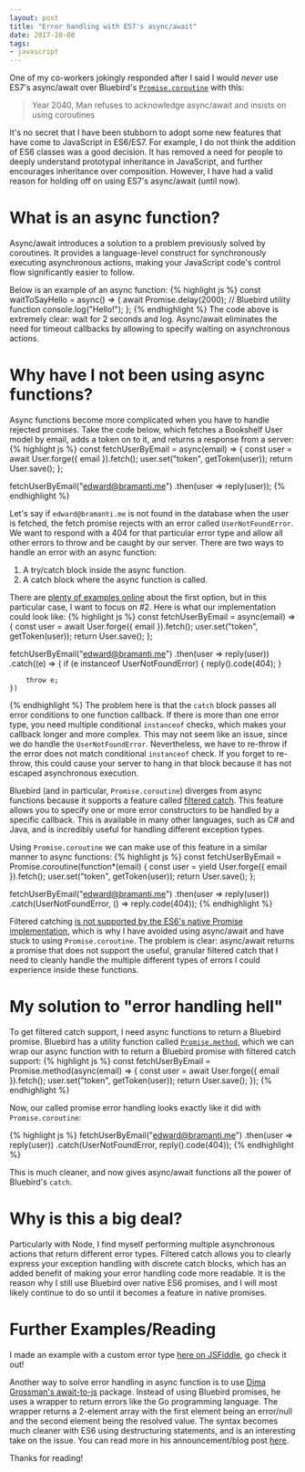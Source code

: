 ```yaml
---
layout: post
title: "Error handling with ES7's async/await"
date: 2017-10-08
tags:
- javascript
---
```

One of my co-workers jokingly responded after I said I would _never_ use ES7's async/await over Bluebird's [`Promise.coroutine`](http://bluebirdjs.com/docs/api/promise.coroutine.html) with this:

> Year 2040, Man refuses to acknowledge async/await and insists on using coroutines

It's no secret that I have been stubborn to adopt some new features that have come to JavaScript in ES6/ES7. For example, I do not think the addition of ES6 classes was a good decision. It has removed a need for people to deeply understand prototypal inheritance in JavaScript, and further encourages inheritance over composition. However, I have had a valid reason for holding off on using ES7's async/await (until now).

# What is an async function?
Async/await introduces a solution to a problem previously solved by coroutines. It provides a language-level construct for synchronously executing asynchronous actions, making your JavaScript code's control flow significantly easier to follow.

Below is an example of an async function:
{% highlight js %}
const waitToSayHello = async() => {
    await Promise.delay(2000); // Bluebird utility function
    console.log("Hello!");
};
{% endhighlight %}
The code above is extremely clear: wait for 2 seconds and log. Async/await eliminates the need for timeout callbacks by allowing to specify waiting on asynchronous actions.

# Why have I not been using async functions?
Async functions become more complicated when you have to handle rejected promises. Take the code below, which fetches a Bookshelf User model by email, adds a token on to it, and returns a response from a server:
{% highlight js %}
const fetchUserByEmail = async(email) => {
    const user = await User.forge({ email }).fetch();
    user.set("token", getToken(user));
    return User.save();
};

fetchUserByEmail("edward@bramanti.me")
    .then(user => reply(user));
{% endhighlight %}

Let's say if `edward@bramanti.me` is not found in the database when the user is fetched, the fetch promise rejects with an error called `UserNotFoundError`. We want to respond with a 404 for that particular error type and allow all other errors to throw and be caught by our server. There are two ways to handle an error with an async function:
1. A try/catch block inside the async function.
2. A catch block where the async function is called.

There are [plenty of examples online](https://blog.patricktriest.com/what-is-async-await-why-should-you-care/) about the first option, but in this particular case, I want to focus on #2. Here is what our implementation could look like:
{% highlight js %}
const fetchUserByEmail = async(email) => {
    const user = await User.forge({ email }).fetch();
    user.set("token", getToken(user));
    return User.save();
};

fetchUserByEmail("edward@bramanti.me")
    .then(user => reply(user))
    .catch((e) => {
        if (e instanceof UserNotFoundError) {
            reply().code(404);
        }

        throw e;
    })
{% endhighlight %}
The problem here is that the `catch` block passes all error conditions to one function callback. If there is more than one error type, you need multiple conditional `instanceof` checks, which makes your callback longer and more complex. This may not seem like an issue, since we do handle the `UserNotFoundError`. Nevertheless, we have to re-throw if the error does not match conditional `instanceof` check. If you forget to re-throw, this could cause your server to hang in that block because it has not escaped asynchronous execution.

Bluebird (and in particular, `Promise.coroutine`) diverges from async functions because it supports a feature called [filtered catch](http://bluebirdjs.com/docs/api/catch.html#filtered-catch). This feature allows you to specify one or more error constructors to be handled by a specific callback. This is available in many other languages, such as C# and Java, and is incredibly useful for handling different exception types.

Using `Promise.coroutine` we can make use of this feature in a similar manner to async functions:
{% highlight js %}
const fetchUserByEmail = Promise.coroutine(function*(email) {
    const user = yield User.forge({ email }).fetch();
    user.set("token", getToken(user));
    return User.save();
};

fetchUserByEmail("edward@bramanti.me")
    .then(user => reply(user))
    .catch(UserNotFoundError, () => reply.code(404));
{% endhighlight %}

Filtered catching [is not supported by the ES6's native Promise implementation](https://developer.mozilla.org/en-US/docs/Web/JavaScript/Reference/Global_Objects/Promise/catch), which is why I have avoided using async/await and have stuck to using `Promise.coroutine`. The problem is clear: async/await returns a promise that does not support the useful, granular filtered catch that I need to cleanly handle the multiple different types of errors I could experience inside these functions.


# My solution to "error handling hell"
To get filtered catch support, I need async functions to return a Bluebird promise. Bluebird has a utility function called [`Promise.method`](http://bluebirdjs.com/docs/api/promise.method.html), which we can wrap our async function with to return a Bluebird promise with filtered catch support:
{% highlight js %}
const fetchUserByEmail = Promise.method(async(email) => {
    const user = await User.forge({ email }).fetch();
    user.set("token", getToken(user));
    return User.save();
});
{% endhighlight %}

Now, our called promise error handling looks exactly like it did with `Promise.coroutine`:

{% highlight js %}
fetchUserByEmail("edward@bramanti.me")
    .then(user => reply(user))
    .catch(UserNotFoundError, reply().code(404));
{% endhighlight %}

This is much cleaner, and now gives async/await functions all the power of Bluebird's `catch`.

# Why is this a big deal?
Particularly with Node, I find myself performing multiple asynchronous actions that return different error types. Filtered catch allows you to clearly express your exception handling with discrete catch blocks, which has an added benefit of making your error handling code more readable. It is the reason why I still use Bluebird over native ES6 promises, and I will most likely continue to do so until it becomes a feature in native promises.

# Further Examples/Reading
I made an example with a custom error type [here on JSFiddle](http://jsfiddle.net/arvyf8r3/), go check it out!

Another way to solve error handling in async function is to use [Dima Grossman's await-to-js](https://github.com/scopsy/await-to-js) package. Instead of using Bluebird promises, he uses a wrapper to return errors like the Go programming language. The wrapper returns a 2-element array with the first element being an error/null and the second element being the resolved value. The syntax becomes much cleaner with ES6 using destructuring statements, and is an interesting take on the issue. You can read more in his announcement/blog post [here](http://blog.grossman.io/how-to-write-async-await-without-try-catch-blocks-in-javascript/).

Thanks for reading!
